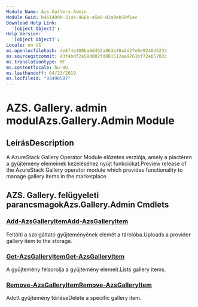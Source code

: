 ```yaml
---
Module Name: Azs.Gallery.Admin
Module Guid: b461499b-3144-466b-a5b0-02a9eb59f1ec
Download Help Link:
  '[object Object]': 
Help Version:
  '[object Object]': 
Locale: en-US
ms.openlocfilehash: de8f4e400ba0d452a863e48a2d27e9e924045234
ms.sourcegitcommit: 43f4bdf2a59dd82fd881512aa9761bf72eb5703c
ms.translationtype: MT
ms.contentlocale: hu-HU
ms.lasthandoff: 04/23/2019
ms.locfileid: "93490587"
---
```

# <span data-ttu-id="d143a-101">AZS. Gallery. admin modul</span><span class="sxs-lookup"><span data-stu-id="d143a-101">Azs.Gallery.Admin Module</span></span>
## <span data-ttu-id="d143a-102">Leírás</span><span class="sxs-lookup"><span data-stu-id="d143a-102">Description</span></span>
<span data-ttu-id="d143a-103">A AzureStack Gallery Operator Module előzetes verziója, amely a piactéren a gyűjtemény elemeinek kezeléséhez nyújt funkciókat.</span><span class="sxs-lookup"><span data-stu-id="d143a-103">Preview release of the AzureStack Gallery operator module which provides functionality to manage gallery items in the marketplace.</span></span>

## <span data-ttu-id="d143a-104">AZS. Gallery. felügyeleti parancsmagok</span><span class="sxs-lookup"><span data-stu-id="d143a-104">Azs.Gallery.Admin Cmdlets</span></span>
### [<span data-ttu-id="d143a-105">Add-AzsGalleryItem</span><span class="sxs-lookup"><span data-stu-id="d143a-105">Add-AzsGalleryItem</span></span>](Add-AzsGalleryItem.md)
<span data-ttu-id="d143a-106">Feltölti a szolgáltató gyűjteményének elemét a tárolóba.</span><span class="sxs-lookup"><span data-stu-id="d143a-106">Uploads a provider gallery item to the storage.</span></span>

### [<span data-ttu-id="d143a-107">Get-AzsGalleryItem</span><span class="sxs-lookup"><span data-stu-id="d143a-107">Get-AzsGalleryItem</span></span>](Get-AzsGalleryItem.md)
<span data-ttu-id="d143a-108">A gyűjtemény felsorolja a gyűjtemény elemeit.</span><span class="sxs-lookup"><span data-stu-id="d143a-108">Lists gallery items.</span></span>

### [<span data-ttu-id="d143a-109">Remove-AzsGalleryItem</span><span class="sxs-lookup"><span data-stu-id="d143a-109">Remove-AzsGalleryItem</span></span>](Remove-AzsGalleryItem.md)
<span data-ttu-id="d143a-110">Adott gyűjtemény törlése</span><span class="sxs-lookup"><span data-stu-id="d143a-110">Delete a specific gallery item.</span></span>

